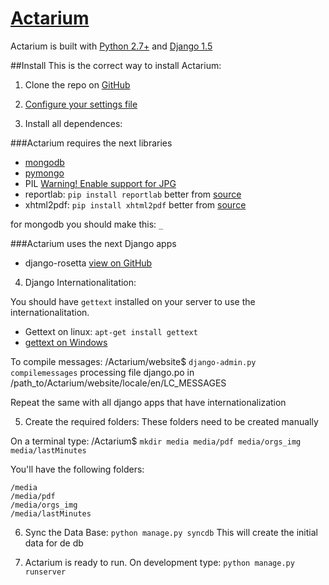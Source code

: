 # [Actarium](http://actarium.com)

Actarium is built with [Python 2.7+](http://www.python.org/download/) and [Django 1.5](https://docs.djangoproject.com/en/dev/releases/1.5/)

##Install
This is the correct way to install Actarium:

1) Clone the repo on [GitHub](https://github.com/MaoAiz/Actarium)

2) [Configure your settings file](https://github.com/MaoAiz/Actarium/blob/dev/docs/add_to_settings.py)

3) Install all dependences:

###Actarium requires the next libraries

* [mongodb](http://docs.mongodb.org/manual/tutorial/install-mongodb-on-ubuntu/)
* [pymongo](http://api.mongodb.org/python/current/installation.html)
* PIL [Warning! Enable support for JPG](https://jamiecurle.co.uk/blog/webfaction-installing-pil/)
* reportlab: `pip install reportlab` better from [source](http://www.reportlab.com/software/opensource/rl-toolkit/download/)
* xhtml2pdf: `pip install xhtml2pdf` better from [source](https://pypi.python.org/pypi/xhtml2pdf/)

for mongodb you should make this: `_`

###Actarium uses the next Django apps

* django-rosetta [view on GitHub](https://github.com/mbi/django-rosetta)


4) Django Internationalitation:

You should have `gettext` installed on your server to use the internationalitation.
* Gettext on linux: `apt-get install gettext`
* [gettext on Windows](https://docs.djangoproject.com/en/1.5/topics/i18n/translation/#gettext-on-windows)

To compile messages:
	/Actarium/website$ `django-admin.py compilemessages`
	processing file django.po in /path_to/Actarium/website/locale/en/LC_MESSAGES

Repeat the same with all django apps that have internationalization

5) Create the required folders:
These folders need to be created manually

On a terminal type: /Actarium$ `mkdir media media/pdf media/orgs_img media/lastMinutes`

You'll have the following folders:

	/media
	/media/pdf
	/media/orgs_img
	/media/lastMinutes

6) Sync the Data Base: `python manage.py syncdb`
This will create the initial data for de db

7) Actarium is ready to run.
On development type: `python manage.py runserver`